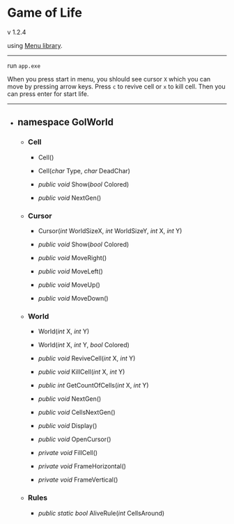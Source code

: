 # Game of Life

v 1.2.4

using [Menu library](https://github.com/cesilko1/console_menu).

---

run `app.exe`

When you press start in menu, you shlould see cursor `X` which you can move by pressing arrow keys. Press `c` to revive cell or `x` to kill cell. Then you can press enter for start life.

---

* ## namespace GolWorld
	* ### Cell
		* Cell()

		* Cell(*char* Type, *char* DeadChar)

		* *public void* Show(*bool* Colored)

		* *public void* NextGen()

	* ### Cursor
		* Cursor(*int* WorldSizeX, *int* WorldSizeY, *int* X, *int* Y)

		* *public void* Show(*bool* Colored)

		* *public void* MoveRight()

		* *public void* MoveLeft()

		* *public void* MoveUp()

		* *public void* MoveDown()


	* ### World
		* World(*int* X, *int* Y)

		* World(*int* X, *int* Y, *bool* Colored)

		* *public void* ReviveCell(*int* X, *int* Y)

		* *public void* KillCell(*int* X, *int* Y)

		* *public int* GetCountOfCells(*int* X, *int* Y)

		* *public void* NextGen()

		* *public void* CellsNextGen()

		* *public void* Display()

		* *public void* OpenCursor()

		* *private void* FillCell()

		* *private void* FrameHorizontal()

		* *private void* FrameVertical()

	* ### Rules
		* *public static bool* AliveRule(*int* CellsAround)
